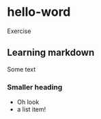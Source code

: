 # hello-word
Exercise

## Learning markdown
Some text

### Smaller heading
* Oh look
* a list item!
